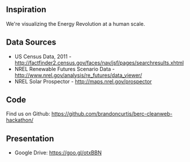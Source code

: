 ## Inspiration

We're visualizing the Energy Revolution at a human scale.


## Data Sources

+ US Census Data, 2011 - http://factfinder2.census.gov/faces/nav/jsf/pages/searchresults.xhtml
+ NREL Renewable Futures Scenario Data - http://www.nrel.gov/analysis/re_futures/data_viewer/
+ NREL Solar Prospector - http://maps.nrel.gov/prospector


## Code

Find us on Github: https://github.com/brandoncurtis/berc-cleanweb-hackathon/


## Presentation

+ Google Drive: https://goo.gl/otxBBN
